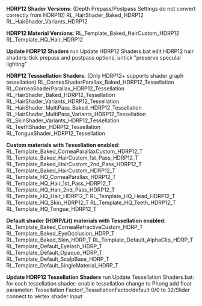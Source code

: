 
**HDRP12 Shader Versions**:
	(Depth Prepass/Postpass Settings do not convert correctly from HDRP10)
	RL_HairShader_Baked_HDRP12
	RL_HairShader_Variants_HDRP12

**HDRP12 Material Versions**:
	RL_Template_Baked_HairCustom_HDRP12
	RL_Template_HQ_Hair_HDRP12

**Update HDRP12 Shaders**
	run Update HDRP12 Shaders.bat
		edit HDRP12 hair shaders: tick prepass and postpass options, untick "preserve specular lighting"



**HDRP12 Tesssellation Shaders**:
	(Only HDRP12+ supports shader graph tessellation)
	RL_CorneaShaderParallax_Baked_HDRP12_Tessellation
	RL_CorneaShaderParallax_HDRP12_Tessellation
	RL_HairShader_Baked_HDRP12_Tessellation
	RL_HairShader_Variants_HDRP12_Tessellation
	RL_HairShader_MultiPass_Baked_HDRP12_Tessellation
	RL_HairShader_MultiPass_Variants_HDRP12_Tessellation
	RL_SkinShader_Variants_HDRP12_Tessellation
	RL_TeethShader_HDRP12_Tessellation
	RL_TongueShader_HDRP12_Tessellation

**Custom materials with Tessellation enabled**:
	RL_Template_Baked_CorneaParallaxCustom_HDRP12_T
	RL_Template_Baked_HairCustom_1st_Pass_HDRP12_T
	RL_Template_Baked_HairCustom_2nd_Pass_HDRP12_T
	RL_Template_Baked_HairCustom_HDRP12_T
	RL_Template_HQ_CorneaParallax_HDRP12_T
	RL_Template_HQ_Hair_1st_Pass_HDRP12_T
	RL_Template_HQ_Hair_2nd_Pass_HDRP12_T
	RL_Template_HQ_Hair_HDRP12_T
	RL_Template_HQ_Head_HDRP12_T
	RL_Template_HQ_Skin_HDRP12_T
	RL_Template_HQ_Teeth_HDRP12_T
	RL_Template_HQ_Tongue_HDRP12_T

**Default shader (HDRP/Lit) materials with Tessellation enabled**:
	RL_Template_Baked_CorneaRefractiveCustom_HDRP_T
	RL_Template_Baked_EyeOcclusion_HDRP_T
	RL_Template_Baked_Skin_HDRP_T
	RL_Template_Default_AlphaClip_HDRP_T
	RL_Template_Default_Eyelash_HDRP_T
	RL_Template_Default_Opaque_HDRP_T
	RL_Template_Default_ScalpBase_HDRP_T
	RL_Template_Default_SingleMaterial_HDRP_T

**Update HDRP12 Tessellation Shaders**
	run Update Tessellation Shaders.bat:
		for each tessellation shader:
			enable tessellation
			change to Phong
			add float parameter: Tessellation Factor/_TessellationFactor/default 0/0 to 32/Slider
				connect to vertex shader input

